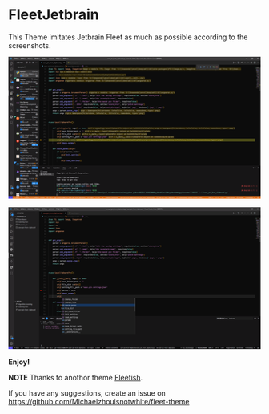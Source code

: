 # FleetJetbrain

This Theme imitates Jetbrain Fleet as much as possible according to the screenshots.

![fleet](.github/screenshots02.png)

![fleet](.github/screenshots03.png)
<!-- ![fleet](.github/screenshot01.png) -->

**Enjoy!**

**NOTE** Thanks to anothor theme [Fleetish](https://github.com/krfl/fleetish-vscode).

If you have any suggestions, create an issue on <https://github.com/Michaelzhouisnotwhite/fleet-theme>
